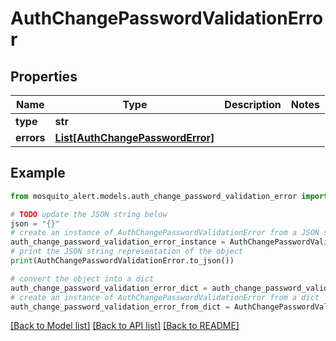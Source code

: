 # AuthChangePasswordValidationError


## Properties

Name | Type | Description | Notes
------------ | ------------- | ------------- | -------------
**type** | **str** |  | 
**errors** | [**List[AuthChangePasswordError]**](AuthChangePasswordError.md) |  | 

## Example

```python
from mosquito_alert.models.auth_change_password_validation_error import AuthChangePasswordValidationError

# TODO update the JSON string below
json = "{}"
# create an instance of AuthChangePasswordValidationError from a JSON string
auth_change_password_validation_error_instance = AuthChangePasswordValidationError.from_json(json)
# print the JSON string representation of the object
print(AuthChangePasswordValidationError.to_json())

# convert the object into a dict
auth_change_password_validation_error_dict = auth_change_password_validation_error_instance.to_dict()
# create an instance of AuthChangePasswordValidationError from a dict
auth_change_password_validation_error_from_dict = AuthChangePasswordValidationError.from_dict(auth_change_password_validation_error_dict)
```
[[Back to Model list]](../README.md#documentation-for-models) [[Back to API list]](../README.md#documentation-for-api-endpoints) [[Back to README]](../README.md)


